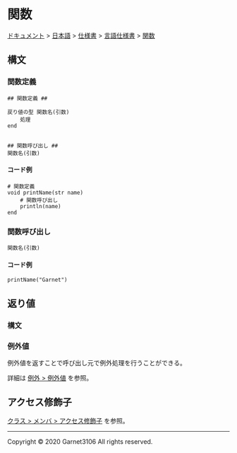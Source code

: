 # 関数

[ドキュメント](../../../../index.md) > [日本語](../../../index.md) > [仕様書](../../index.md) > [言語仕様書](../index.md) > [関数](./index.md)

## 構文

### 関数定義

```
## 関数定義 ##

戻り値の型 関数名(引数)
    処理
end


## 関数呼び出し ##
関数名(引数)
```

#### コード例

```
# 関数定義
void printName(str name)
    # 関数呼び出し
    println(name)
end
```

### 関数呼び出し

```
関数名(引数)
```

#### コード例

```
printName("Garnet")
```

## 返り値

### 構文

### 例外値

例外値を返すことで呼び出し元で例外処理を行うことができる。

詳細は [例外 > 例外値](../exception/index.md) を参照。

## アクセス修飾子

[クラス > メンバ > アクセス修飾子](../class/index.md) を参照。

---

Copyright © 2020 Garnet3106 All rights reserved.
